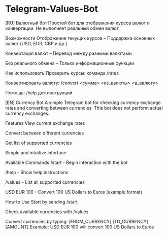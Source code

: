 # Telegram-Values-Bot

[RU] Валютный бот
Простой бот для отображения курсов валют и конвертации. Не выполняет реальный обмен валют.

Возможности
Отображение текущих курсов – Поддержка основных валют (USD, EUR, GBP и др.)

Конвертация валют – Перевод между разными валютами

Без реального обмена – Только информационные функции

Как использовать
Проверить курсы: команда /rates

Конвертировать валюту: /convert <сумма> <из_валюты> <в_валюту>

Помощь: /help для инструкций


[EN] Currency Bot
A simple Telegram bot for checking currency exchange rates and converting between currencies. This bot does not perform actual currency exchanges.

Features
View current exchange rates

Convert between different currencies

Get list of supported currencies

Simple and intuitive interface

Available Commands
/start - Begin interaction with the bot

/help - Show help instructions

/values - List all supported currencies

USD EUR 100 - Convert 100 US Dollars to Euros (example format)

How to Use
Start by sending /start

Check available currencies with /values

Convert currencies by typing: [FROM_CURRENCY] [TO_CURRENCY] [AMOUNT]
Example: USD EUR 100 will convert 100 US Dollars to Euros
